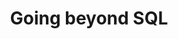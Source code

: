---
title: Going beyond SQL
linkTitle: Going beyond SQL
description: Going beyond SQL
headcontent: Going beyond SQL
image: /images/section_icons/api/ysql.png
menu:
  latest:
    identifier: going-beyond-sql
    parent: explore-ysql-language-features
    weight: 330
---